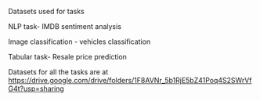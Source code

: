 Datasets used for tasks

 NLP task- IMDB sentiment analysis
 
 Image classification - vehicles classification
 
 Tabular task- Resale price prediction
 
 Datasets for  all the tasks are at https://drive.google.com/drive/folders/1F8AVNr_5b1RjE5bZ41Poq4S2SWrVfG4t?usp=sharing
